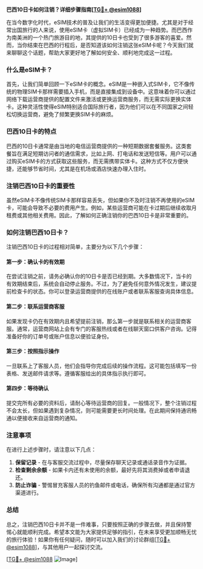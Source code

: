 **巴西10日卡如何注销？详细步骤指南[[TG💪+ @esim1088](https://t.me/s/esim1088)]**

在当今数字化时代，eSIM技术的普及让我们的生活变得更加便捷。尤其是对于经常出国旅行的人来说，使用eSIM卡（虚拟SIM卡）已经成为一种趋势。而巴西作为南美洲的一个热门旅游目的地，其提供的10日卡也受到了很多游客的喜爱。然而，当你结束在巴西的行程后，是否知道该如何注销这张eSIM卡呢？今天我们就来聊聊这个话题，帮助大家更好地了解如何安全、顺利地完成这一过程。

### 什么是eSIM卡？

首先，让我们简单回顾一下eSIM卡的概念。eSIM是一种嵌入式SIM卡，它不像传统的物理SIM卡那样需要插入手机，而是直接集成到设备中。这意味着你可以通过网络下载运营商提供的配置文件来激活或更换运营商服务，而无需实际更换实体卡。这种灵活性使得eSIM特别适合国际旅行者，因为他们可以在不同国家之间轻松切换运营商，避免了频繁更换SIM卡的麻烦。

### 巴西10日卡的特点

巴西的10日卡通常是由当地的电信运营商提供的一种短期数据套餐服务。这类套餐旨在满足短期访问者的通信需求，比如上网、打电话和发送短信等。用户可以通过购买eSIM卡的方式获取这些服务，而无需携带实体卡。这种方式不仅方便快捷，还能够节省时间，尤其是在机场或酒店快速办理入住时。

### 注销巴西10日卡的重要性

虽然eSIM卡不像传统SIM卡那样容易丢失，但如果你不及时注销不再使用的eSIM卡，可能会导致不必要的费用产生。例如，某些运营商可能在卡过期后继续收取月租费或其他相关费用。因此，了解如何正确注销你的巴西10日卡是非常重要的。

### 如何注销巴西10日卡？

注销巴西10日卡的过程相对简单，主要分为以下几个步骤：

#### 第一步：确认卡的有效期

在尝试注销之前，请务必确认你的10日卡是否已经到期。大多数情况下，当卡的有效期结束后，系统会自动停止服务。不过，为了避免任何意外情况发生，建议提前检查卡的状态。你可以登录运营商提供的在线账户或者联系客服查询具体信息。

#### 第二步：联系运营商客服

如果发现卡仍在有效期内且希望提前注销，那么第一步就是联系相关的运营商客服。通常，运营商网站上会有专门的客服热线或者在线聊天窗口供客户咨询。记得准备好你的订单号或账户信息以便验证身份。

#### 第三步：按照指示操作

一旦联系上了客服人员，他们会指导你完成后续的操作流程。这可能包括填写一份表格、发送邮件请求等。遵循客服给出的具体指示执行即可。

#### 第四步：等待确认

提交完所有必要的资料后，请耐心等待运营商的回复。一般情况下，整个注销过程不会太长，但如果遇到复杂情况，则可能需要更长时间处理。在此期间保持通讯畅通以便接收来自运营商的通知。

### 注意事项

在进行上述步骤时，请注意以下几点：

1. **保留记录** - 在与客服交流过程中，尽量保存聊天记录或通话录音作为证据。
2. **检查剩余余额** - 如果卡内还有未使用的余额，最好先将其消费掉或者申请退还。
3. **防止诈骗** - 警惕冒充客服人员的钓鱼邮件或电话，确保所有沟通都是通过官方渠道进行。

### 总结

总之，注销巴西10日卡并不是一件难事，只要按照正确的步骤去做，并且保持警惕心就能顺利完成。希望本文能为大家提供足够的指引，在未来享受更加顺畅无忧的旅行体验！如果你有任何疑问，随时可以加入我们的讨论群组[[TG💪+ @esim1088](https://t.me/s/esim1088)]，与其他用户一起探讨交流。

[[TG💪+ @esim1088](https://t.me/s/esim1088) ![Image](https://i.postimg.cc/4NQfJmqS/Snipaste-2025-05-13-00-14-12.png)]